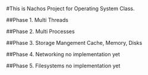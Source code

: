 #This is Nachos Project for Operating System Class.

##Phase 1. Multi Threads

##Phase 2. Multi Processes

##Phase 3. Storage Mangement
Cache, Memory, Disks

##Phase 4. Networking 
no implementation yet

##Phase 5. Filesystems 
no implementation yet

